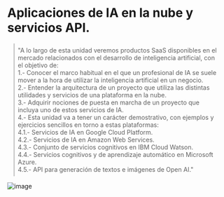 # Aplicaciones de IA en la nube y servicios API.

<blockquote style="font-size: 1em; margin: 1em; padding: 0.5em; border-left: 3px solid #ccc;">
  "A lo largo de esta unidad veremos productos SaaS disponibles en el mercado relacionados con el desarrollo de inteligencia artificial, con el objetivo de: <br>
  1.- Conocer el marco habitual en el que un profesional de IA se suele mover a la hora de utilizar la inteligencia artificial en un negocio. <br>
  2.- Entender la arquitectura de un proyecto que utiliza las distintas utilidades y servicios de una plataforma en la nube. <br>
  3.- Adquirir nociones de puesta en marcha de un proyecto que incluya uno de estos servicios de IA. <br>
  4.- Esta unidad va a tener un carácter demostrativo, con ejemplos y ejercicios sencillos en torno a estas plataformas: <br>
  4.1.- Servicios de IA en Google Cloud Platform. <br>
  4.2.- Servicios de IA en Amazon Web Services. <br>
  4.3.- Conjunto de servicios cognitivos en IBM Cloud Watson. <br>
  4.4.- Servicios cognitivos y de aprendizaje automático en Microsoft Azure. <br>
  4.5.- API para generación de textos e imágenes de Open AI."
</blockquote>

![image](https://github.com/victoriajm07/IABD/assets/122750285/cdbe5c97-8907-4278-8bfa-66053bc29081)
